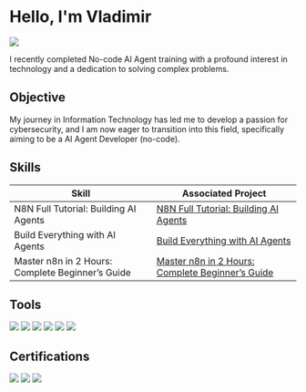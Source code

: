 # Hello, I'm Vladimir
<a href="https://www.linkedin.com/in/vladimir-clifton-96810529/"><img src="https://img.shields.io/badge/-LinkedIn-0072b1?&style=for-the-badge&logo=linkedin&logoColor=white" /></a>

I recently completed No-code AI Agent training with a profound interest in technology and a dedication to solving complex problems.

## Objective
My journey in Information Technology has led me to develop a passion for cybersecurity, and I am now eager to transition into this field, specifically aiming to  be a AI Agent Developer (no-code).

## Skills
| Skill                                         | Associated Project         |
|-----------------------------------------------|----------------------------|
| N8N Full Tutorial: Building AI Agents           | <a href="https://github.com/vladc73/N8N-Full-Tutorial-Building-AI-Agents-/blob/main/README.md">N8N Full Tutorial: Building AI Agents </a>|
| Build Everything with AI Agents         | <a href="https://github.com/vladc73/Build-Everything-with-AI-Agents">Build Everything with AI Agents</a>|
| Master n8n in 2 Hours: Complete Beginner’s Guide         | <a href="https://github.com/vladc73/Master-n8n-in-2-Hours/blob/main/README.md">Master n8n in 2 Hours: Complete Beginner’s Guide</a>|

## Tools
<div>
    <img src="https://img.shields.io/badge/-N8N-1679A7?&style=for-the-badge&logo=N8N&logoColor=white" />
    <img src="https://img.shields.io/badge/-Airtable-EF3B2D?&style=for-the-badge&logo=Airtable&logoColor=white" />
    <img src="https://img.shields.io/badge/-Replit-777BB4?&style=for-the-badge&logo=Replit&logoColor=white" />
    <img src="https://img.shields.io/badge/-Telegram-777BB4?&style=for-the-badge&logo=Telegram&logoColor=white" />
    <img src="https://img.shields.io/badge/-Anthropic_Chat_Model-777BB4?&style=for-the-badge&logo=Anthropic_Chat_Model&logoColor=white" />
    <img src="https://img.shields.io/badge/-OpenAI_Chat_Model-777BB4?&style=for-the-badge&logo=OpenAI_Chat_Model&logoColor=white" />
</div>

## Certifications
<div>
<img src="https://img.shields.io/badge/-AI_For_Everyone-007ACC?&style=for-the-badge&logo=DeepLearning.ai&logoColor=white" />
<img src="https://img.shields.io/badge/-ChatGPT_Prompt_Engineering_for_Developers-FF0000?&style=for-the-badge&logo=DeepLearning.ai&logoColor=white" />
<img src="https://img.shields.io/badge/-How_to_Build_your_own_Chatbot_using_Python-007ACC?&style=for-the-badge&logo=Greatlearning.com&logoColor=white" />    
</div>
